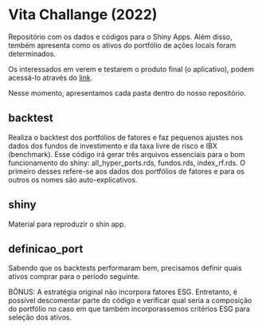 # Vita Challange (2022)

Repositório com os dados e códigos para o Shiny Apps. Além disso, tembém apresenta como os ativos do portfólio de ações locais foram determinados.

Os interessados em verem e testarem o produto final (o aplicativo), podem acessá-lo através do [link](https://pedroteles17.shinyapps.io/DesafioVita/).

Nesse momento, apresentamos cada pasta dentro do nosso repositório.

## backtest

Realiza o backtest dos portfólios de fatores e faz pequenos ajustes nos dados dos fundos de investimento e da taxa livre de risco e IBX (benchmark). Esse código irá gerar três arquivos essenciais para o bom funcionamento do shiny: all_hyper_ports.rds, fundos.rds, index_rf.rds. O primeiro desses refere-se aos dados dos portfólios de fatores e para os outros os nomes são auto-explicativos.

## shiny

Material para reproduzir o shin app.

## definicao_port

Sabendo que os backtests performaram bem, precisamos definir quais ativos comprar para o período seguinte.

BÔNUS: A estratégia original não incorpora fatores ESG. Entretanto, é possível descomentar parte do código e verificar qual seria a composição do portfólio no caso em que também incorporassemos critérios ESG para seleção dos ativos.
